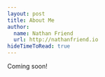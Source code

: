 ```yaml
---
layout: post
title: About Me
author:
  name: Nathan Friend
  url: http://nathanfriend.io
hideTimeToRead: true
---
```


Coming soon!